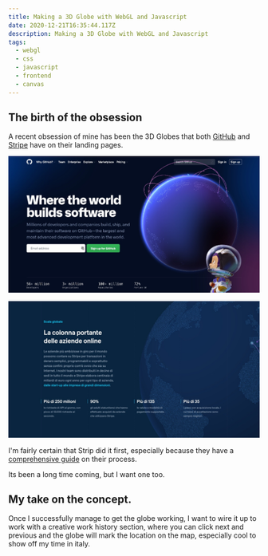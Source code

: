 ```yaml
---
title: Making a 3D Globe with WebGL and Javascript
date: 2020-12-21T16:35:44.117Z
description: Making a 3D Globe with WebGL and Javascript
tags:
  - webgl
  - css
  - javascript
  - frontend
  - canvas
---
```

## The birth of the obsession

A recent obsession of mine has been the 3D Globes that both [GitHub](https://github.com) and [Stripe](https://stripe.com) have on their landing pages.

![github's landing page](github-globe.jpg)

![Stripe's landing page](stripe-globe.jpg)

I'm fairly certain that Strip did it first, especially because they have a [comprehensive guide](https://stripe.com/blog/globe) on their process.

Its been a long time coming, but I want one too.

## My take on the concept.

Once I successfully manage to get the globe working, I want to wire it up to work with a creative work history section, where you can click next and previous and the globe will mark the location on the map, especially cool to show off my time in italy.




